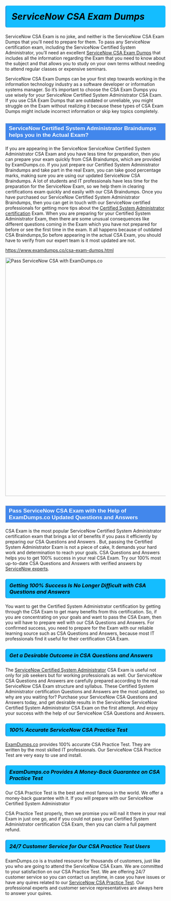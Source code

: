 <h1>                <strong><span style="display: block; color: #000000; background: #14BDFF; border: 0.5px solid #AED6F1; border-left: 3px solid #3498DB; padding: .6em; border-radius: 6px;">                     <em>ServiceNow CSA <span class="exam_variation">Exam Dumps</span> </em>                </span></strong>            </h1>                        <p>ServiceNow CSA Exam is no joke, and neither is the ServiceNow CSA <span class="exam_variation">Exam Dumps</span> that you’ll need to prepare for them. To pass any ServiceNow certification exam,             including the ServiceNow Certified System Administrator, you’ll need an excellent <a href="https://www.examdumps.co/csa-exam-dumps.html">ServiceNow CSA <span class="exam_variation">Exam Dumps</span></a> that includes             all the information regarding the Exam that you need to know about the subject and that allows you to study on your own terms             without needing to attend regular classes or expensive seminars.</p>                        <p>ServiceNow CSA <span class="exam_variation">Exam Dumps</span> can be your first step towards working in the information technology industry as a software developer or             information systems manager. So it’s important to choose the CSA <span class="exam_variation">Exam Dumps</span> you use wisely for your             ServiceNow Certified System Administrator CSA Exam. If you use CSA <span class="exam_variation">Exam Dumps</span>             that are outdated or unreliable, you might struggle on the Exam without realizing it because these types of CSA <span class="exam_variation">Exam Dumps</span>             might include incorrect information or skip key topics completely.</p>                        <h2 style="background: #4287ec; border: 1px solid #cccccc; padding: 5px 10px;">                <span style="color: #ffffff;">                    <span style="font-size: 11pt;">                        <span style="line-height: normal;">                            <span style="font-family: Calibri,sans-serif;">                                <strong>                                    <span style="font-size: 13.0pt;">ServiceNow Certified System Administrator <span class="exam_variation2">Braindumps</span> helps you in the Actual Exam?</span>                                </strong>                            </span>                        </span>                    </span>                </span>            </h2>                        <p>If you are appearing in the ServiceNow ServiceNow Certified System Administrator CSA Exam and             you have less time for preparation, then you can prepare your exam quickly from CSA <span class="exam_variation2">Braindumps</span>, which are provided by ExamDumps.co.             If you just prepare our Certified System Administrator <span class="exam_variation2">Braindumps</span> and take part in the real Exam, you can take good percentage marks, making sure you are             using our updated ServiceNow CSA <span class="exam_variation2">Braindumps</span>. A lot of students and IT professionals have less time for the preparation for the ServiceNow Exam,             so we help them in clearing certifications exam quickly and easily with our CSA <span class="exam_variation2">Braindumps</span>. Once you have purchased our             ServiceNow Certified System Administrator <span class="exam_variation2">Braindumps</span>, then you can get in touch with our             ServiceNow certified professionals for getting more tips about the <a href="https://www.examdumps.co/certified-system-administrator-exam-dumps.html">Certified System Administrator certification</a> Exam. When you are preparing for your              Certified System Administrator Exam, then there are some unusual consequences like different questions coming in the Exam which you have not prepared            for before or see the first time in the exam. It all happens because of outdated CSA <span class="exam_variation2">Braindumps</span>,So before appearing in the actual             CSA Exam, you should have to verify from our expert team is it most updated are not.</p>                        <p><a href="https://www.examdumps.co/csa-exam-dumps.html">https://www.examdumps.co/csa-exam-dumps.html</a></p>                        <p><a href="https://www.examdumps.co/"><img src="https://www.examdumps.co//images/banners/big-sale-20-percent-discount-offer-examdumps.jpg" class="postImage" alt="Pass ServiceNow CSA with ExamDumps.co" width="750"></a></p>                            <h2 style="background: #4287ec; border: 1px solid #cccccc; padding: 5px 10px;">                <span style="color: #ffffff;">                    <span style="font-size: 11pt;">                        <span style="line-height: normal;">                            <span style="font-family: Calibri,sans-serif;">                                <strong>                                    <span style="font-size: 13.0pt;">Pass ServiceNow CSA Exam with the Help of ExamDumps.co Updated <span class="exam_variation3">Questions and Answers</span></span>                                </strong>                            </span>                        </span>                    </span>                </span>            </h2>                        <p>CSA Exam is the most popular ServiceNow Certified System Administrator certification exam that brings a             lot of benefits if you pass it efficiently by preparing our CSA <span class="exam_variation3">Questions and Answers</span> . But, passing the Certified System Administrator Exam is not a piece of cake,             It demands your hard work and determination to reach your goals. CSA <span class="exam_variation3">Questions and Answers</span> helps you to get 100% success in your real CSA Exam.             Try our 100% most up-to-date CSA <span class="exam_variation3">Questions and Answers</span> with verified answers by <a href="https://www.examdumps.co/servicenow-exam-dumps.html">ServiceNow experts</a>.</p>                        <h3>                <strong>                    <span style="display: block; color: #000000; background: #14BDFF; border: 0.5px solid #AED6F1; border-left: 3px solid #3498DB; padding: .6em; border-radius: 6px;">                        <em>Getting 100% Success Is No Longer Difficult with CSA <span class="exam_variation3">Questions and Answers</span></em>                    </span>                </strong>            </h3>                        <p>You want to get the Certified System Administrator certification by getting through the CSA Exam to get many benefits from this certification.             So, if you are concentrating on your goals and want to pass the CSA Exam, then you will have to prepare well with our CSA <span class="exam_variation3">Questions and Answers</span>.             For confirmed success, you need to prepare for the Exam with our reliable learning source such as CSA <span class="exam_variation3">Questions and Answers</span>, because most             IT professionals find it useful for their certification CSA Exam.</p>                        <h3>                <strong>                    <span style="display: block; color: #000000; background: #14BDFF; border: 0.5px solid #AED6F1; border-left: 3px solid #3498DB; padding: .6em; border-radius: 6px;">                        <em>Get a Desirable Outcome in CSA <span class="exam_variation3">Questions and Answers</span></em>                    </span>                </strong>            </h3>                        <p>The <a href="https://www.examdumps.co/csa-exam-dumps.html">ServiceNow Certified System Administrator</a> CSA Exam is useful not only for job seekers but             for working professionals as well. Our ServiceNow CSA <span class="exam_variation3">Questions and Answers</span> are carefully prepared according to the real ServiceNow CSA Exam structure and syllabus.             These Certified System Administrator certification <span class="exam_variation3">Questions and Answers</span> are the most updated, so why are you waiting for? Purchase your ServiceNow CSA <span class="exam_variation3">Questions and Answers</span> today,             and get desirable results in the ServiceNow ServiceNow Certified System Administrator CSA Exam on the first attempt.             And enjoy your success with the help of our ServiceNow CSA <span class="exam_variation3">Questions and Answers</span>.</p>                        <h3>                <strong>                    <span style="display: block; color: #000000; background: #14BDFF; border: 0.5px solid #AED6F1; border-left: 3px solid #3498DB; padding: .6em; border-radius: 6px;">                        <em>100% Accurate ServiceNow CSA <span class="exam_variation4">Practice Test</span></em>                    </span>                </strong>            </h3>                        <p><a href="https://www.examdumps.co/">ExamDumps.co</a> provides 100% accurate CSA <span class="exam_variation4">Practice Test</span>. They are written by the most skilled IT professionals.             Our ServiceNow CSA <span class="exam_variation4">Practice Test</span> are very easy to use and install.</p>                        <h3>                <strong>                    <span style="display: block; color: #000000; background: #14BDFF; border: 0.5px solid #AED6F1; border-left: 3px solid #3498DB; padding: .6em; border-radius: 6px;">                        <em>ExamDumps.co Provides A Money-Back Guarantee on  CSA <span class="exam_variation4">Practice Test</span></em>                    </span>                </strong>            </h3>                        <p>Our CSA <span class="exam_variation4">Practice Test</span> is the best and most famous in the world. We offer a money-back guarantee with it.             If you will prepare with our ServiceNow Certified System Administrator</p>            <p>CSA <span class="exam_variation4">Practice Test</span> properly, then we promise you will nail it there in your real Exam in just one go, and             if you could not pass your Certified System Administrator certification CSA Exam, then you can claim a full payment refund.</p>                        <h3>                <strong>                    <span style="display: block; color: #000000; background: #14BDFF; border: 0.5px solid #AED6F1; border-left: 3px solid #3498DB; padding: .6em; border-radius: 6px;">                        <em>24/7 Customer Service for Our CSA <span class="exam_variation4">Practice Test</span> Users</em>                    </span>                </strong>            </h3>                        <p>ExamDumps.co is a trusted resource for thousands of customers, just like you who are going to attend the ServiceNow CSA Exam.             We are committed to your satisfaction on our CSA <span class="exam_variation4">Practice Test</span>. We are offering 24/7 customer service so you can contact us anytime,             in case you have issues or have any quires related to our <a href="https://www.examdumps.co/csa-exam-dumps.html">ServiceNow CSA <span class="exam_variation4">Practice Test</span></a>. Our professional experts and customer service             representatives are always here to answer your quires.</p>                    
